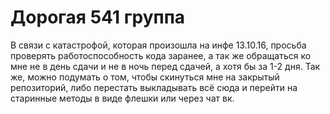 # Дорогая 541 группа
В связи с катастрофой, которая произошла на инфе 13.10.16, просьба проверять работоспособность кода заранее, а так же обращаться ко мне не в день сдачи и не в ночь перед сдачей, а хотя бы за 1-2 дня. Так же, можно подумать о том, чтобы скинуться мне на закрытый репозиторий, либо перестать выкладывать всё сюда и перейти на старинные методы в виде флешки или через чат вк.
